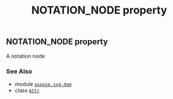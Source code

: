 ﻿---
title: NOTATION_NODE property
second_title: Aspose.SVG for Python via .NET API References
description: 
type: docs
weight: 280
url: /python-net/aspose.svg.dom/attr/notation_node/
is_root: false
---

## NOTATION_NODE property


A notation node

### See Also
* module [`aspose.svg.dom`](../../)
* class [`Attr`](/svg/python-net/aspose.svg.dom/attr)
